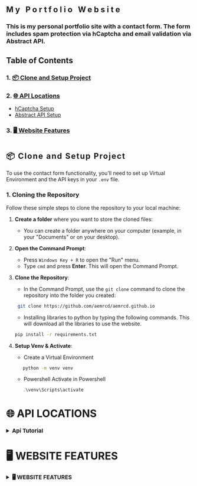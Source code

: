 
<h2 style="letter-spacing:5px; font-style:=bold;"> My Portfolio Website</h2>

### This is my personal portfolio site with a contact form. The form includes spam protection via **hCaptcha** and email validation via **Abstract API**.

## **Table of Contents**

### 1. [📦 Clone and Setup Project](README.md#---clone-and-setup-project-)
### 2. [🌐 API Locations](README.md#-api-locations)
   - [hCaptcha Setup](README.md#hcaptcha-endpoint-this-project-uses-the-hcaptcha-service-to-prevent-bots-you-can-find-more-about-it-here-httpswwwhcaptchacom)
   - [Abstract API Setup](README.md#abstract-api-for-email-validation-the-project-uses-the-abstract-api-you-can-sign-up-for-an-api-key-here-httpswwwabstractapicomemail-validation)
### 3. [🖥️  Website Features](README.md#%EF%B8%8F-website-features)

# <h2 style="letter-spacing:2px">  📦 Clone and Setup Project </h2> 

To use the contact form functionality, you’ll need to set up Virtual Environment and the API keys in your `.env` file.

### 1. Cloning the Repository

Follow these simple steps to clone the repository to your local machine:

1. **Create a folder** where you want to store the cloned files:
   - You can create a folder anywhere on your computer (example, in your "Documents" or on your desktop).

2. **Open the Command Prompt**:
   - Press `Windows Key + R` to open the "Run" menu.
   - Type `cmd` and press **Enter**. This will open the Command Prompt.

3. **Clone the Repository**:
   - In the Command Prompt, use the `git clone` command to clone the repository into the folder you created:
   ```bash
    git clone https://github.com/aemrcd/aemrcd.github.io
   ```
   
   - Installing libraries to python by typing the following commands. This will download all the libraries to use the website.

    ```bash 
    pip install -r requirements.txt
    ```
4. **Setup Venv & Activate**:
   - Create a Virtual Environment
   ```bash
      python -m venv venv
   ```
   - Powershell Activate in Powershell
   ```Powershell
      .\venv\Scripts\activate     
   ```

#  🌐 API LOCATIONS 

<details>
<summary style="font-weight: bold; font-size: 15px;">Api Tutorial</summary>

### Creating ".env"  getting the api keys:
1. Create a `.env` file on the main branch of the project.
2. Add the following environment variables:
   ```plaintext
   HCAPTCHA_SECRET_KEY=your_hcaptcha_secret_key
   SECRET_KEY=your_secret_key
   ABSTRACT_API_KEY=your_abstract_api_key
   ```
   
3. Use `python-doten` to load them into your Flask app securely.

--- 

## **hCaptcha Endpoint**: This project uses the hCaptcha service to prevent bots. You can find more about it here: [https://www.hcaptcha.com](https://www.hcaptcha.com).

### How to Get Your hCaptcha Site Key & Secret Key  <img src="https://wpforms.com/wp-content/uploads/2024/09/hcaptcha-logo.png" width="40" height="40">

Follow these steps to set up hCaptcha and integrate it into your project:

1. **Go to the hCaptcha website:**  
   👉 [https://www.hcaptcha.com](https://www.hcaptcha.com)

2. **Sign up or log in** to your account.

3. In the dashboard, navigate to the **“Sites”** tab.

4. Click **“New Site”** to register your domain.
   - For local development, you can use `localhost` as the domain.

5. Under the **General Info** section:
   - Enter your **site domain** (`example.com` or `localhost`).
   - (Optional) Set your **difficulty level** for the CAPTCHA challenge.

7. After saving your site, hCaptcha will provide you with:
   - ✅ **Site Key** – used in your frontend ([Contact](templates/Contact.html)) this is in Dashboard 
   - 🔒 **Secret Key** – used in your backend (Flask) this is normally on the settings

8. Add these keys to your `.env` file:
   - ***⚠️ MAKE SURE TO PLACE ALL KEYS IN `.env`⚠️***
   ```
   HCAPTCHA_SECRET_KEY=your_site_key_here
   SECRET_KEY=your_secret_key_here
   ```
   
## **Abstract API**: For email validation, the project uses the Abstract API. You can sign up for an API key here: [https://www.abstractapi.com/email-validation](https://www.abstractapi.com/email-validation).

## 📧 How to Set Up Abstract API for Email Validation (Python + Flask)

This Flask project uses the **Abstract API Email Validation** service to verify that email addresses submitted through the contact form are **valid, deliverable**, and **not disposable**.

### 🔧 Steps to Get Your Abstract API Key

1. **Go to the Abstract API website**  
   👉 [https://www.abstractapi.com/email-validation](https://www.abstractapi.com/email-validation)

2. **Create an account** (or log in if you already have one).

3. Navigate to the **Email Validation API** section in the dashboard.

4. Click **“Get Started”** to create a new application.

5. After setup, you'll see your **API Key**. Copy it.

--- 

</details>

#  🖥️ WEBSITE FEATURES 

<details>
<summary style="font-weight: bold; font-size: 15px;">🖥️ WEBSITE FEATURES</summary>
</details>

